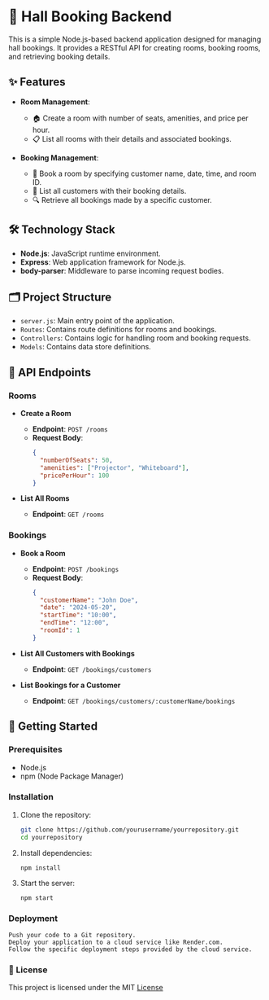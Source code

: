 # 🏢 Hall Booking Backend

This is a simple Node.js-based backend application designed for managing hall bookings. It provides a RESTful API for creating rooms, booking rooms, and retrieving booking details.

## ✨ Features

- **Room Management**:
  - 🏠 Create a room with number of seats, amenities, and price per hour.
  - 📋 List all rooms with their details and associated bookings.
  
- **Booking Management**:
  - 📅 Book a room by specifying customer name, date, time, and room ID.
  - 👥 List all customers with their booking details.
  - 🔍 Retrieve all bookings made by a specific customer.

## 🛠️ Technology Stack

- **Node.js**: JavaScript runtime environment.
- **Express**: Web application framework for Node.js.
- **body-parser**: Middleware to parse incoming request bodies.

## 🗂️ Project Structure

- `server.js`: Main entry point of the application.
- `Routes`: Contains route definitions for rooms and bookings.
- `Controllers`: Contains logic for handling room and booking requests.
- `Models`: Contains data store definitions.

## 📑 API Endpoints

### Rooms

- **Create a Room**
  - **Endpoint**: `POST /rooms`
  - **Request Body**:
    ```json
    {
      "numberOfSeats": 50,
      "amenities": ["Projector", "Whiteboard"],
      "pricePerHour": 100
    }
    ```

- **List All Rooms**
  - **Endpoint**: `GET /rooms`

### Bookings

- **Book a Room**
  - **Endpoint**: `POST /bookings`
  - **Request Body**:
    ```json
    {
      "customerName": "John Doe",
      "date": "2024-05-20",
      "startTime": "10:00",
      "endTime": "12:00",
      "roomId": 1
    }
    ```

- **List All Customers with Bookings**
  - **Endpoint**: `GET /bookings/customers`

- **List Bookings for a Customer**
  - **Endpoint**: `GET /bookings/customers/:customerName/bookings`

## 🚀 Getting Started

### Prerequisites

- Node.js
- npm (Node Package Manager)

### Installation

1. Clone the repository:
   ```bash
   git clone https://github.com/yourusername/yourrepository.git
   cd yourrepository
2. Install dependencies:

   ```npm install```

3. Start the server:

   ```npm start```

### Deployment

    Push your code to a Git repository.
    Deploy your application to a cloud service like Render.com.
    Follow the specific deployment steps provided by the cloud service.

### 📜 License

This project is licensed under the MIT [License](`https://github.com/KavinPrasad2948?tab=repositories`)
